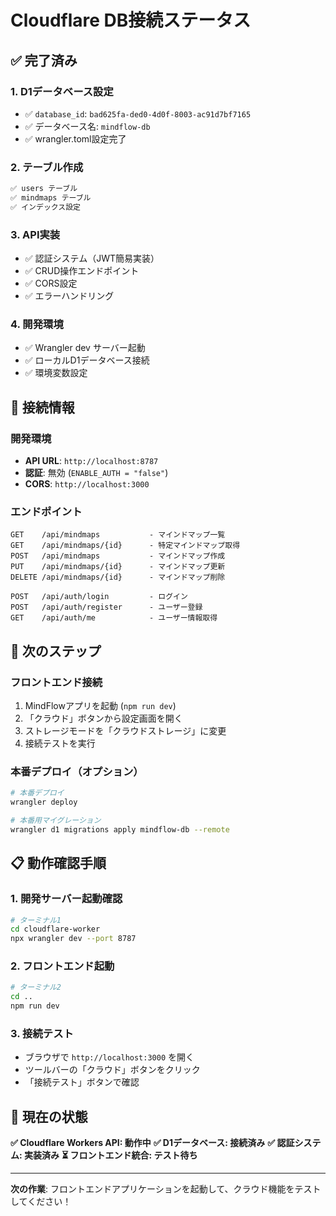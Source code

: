 # Cloudflare DB接続ステータス

## ✅ 完了済み

### 1. **D1データベース設定**
- ✅ `database_id`: `bad625fa-ded0-4d0f-8003-ac91d7bf7165`
- ✅ データベース名: `mindflow-db`
- ✅ wrangler.toml設定完了

### 2. **テーブル作成**
```sql
✅ users テーブル
✅ mindmaps テーブル 
✅ インデックス設定
```

### 3. **API実装**
- ✅ 認証システム（JWT簡易実装）
- ✅ CRUD操作エンドポイント
- ✅ CORS設定
- ✅ エラーハンドリング

### 4. **開発環境**
- ✅ Wrangler dev サーバー起動
- ✅ ローカルD1データベース接続
- ✅ 環境変数設定

## 🔗 接続情報

### 開発環境
- **API URL**: `http://localhost:8787`
- **認証**: 無効 (`ENABLE_AUTH = "false"`)
- **CORS**: `http://localhost:3000`

### エンドポイント
```
GET    /api/mindmaps           - マインドマップ一覧
GET    /api/mindmaps/{id}      - 特定マインドマップ取得
POST   /api/mindmaps           - マインドマップ作成
PUT    /api/mindmaps/{id}      - マインドマップ更新
DELETE /api/mindmaps/{id}      - マインドマップ削除

POST   /api/auth/login         - ログイン
POST   /api/auth/register      - ユーザー登録
GET    /api/auth/me            - ユーザー情報取得
```

## 🚀 次のステップ

### フロントエンド接続
1. MindFlowアプリを起動 (`npm run dev`)
2. 「クラウド」ボタンから設定画面を開く
3. ストレージモードを「クラウドストレージ」に変更
4. 接続テストを実行

### 本番デプロイ（オプション）
```bash
# 本番デプロイ
wrangler deploy

# 本番用マイグレーション
wrangler d1 migrations apply mindflow-db --remote
```

## 📋 動作確認手順

### 1. 開発サーバー起動確認
```bash
# ターミナル1
cd cloudflare-worker
npx wrangler dev --port 8787
```

### 2. フロントエンド起動
```bash
# ターミナル2  
cd ..
npm run dev
```

### 3. 接続テスト
- ブラウザで `http://localhost:3000` を開く
- ツールバーの「クラウド」ボタンをクリック
- 「接続テスト」ボタンで確認

## 🎯 現在の状態

**✅ Cloudflare Workers API: 動作中**
**✅ D1データベース: 接続済み**
**✅ 認証システム: 実装済み**
**⏳ フロントエンド統合: テスト待ち**

---

**次の作業**: フロントエンドアプリケーションを起動して、クラウド機能をテストしてください！